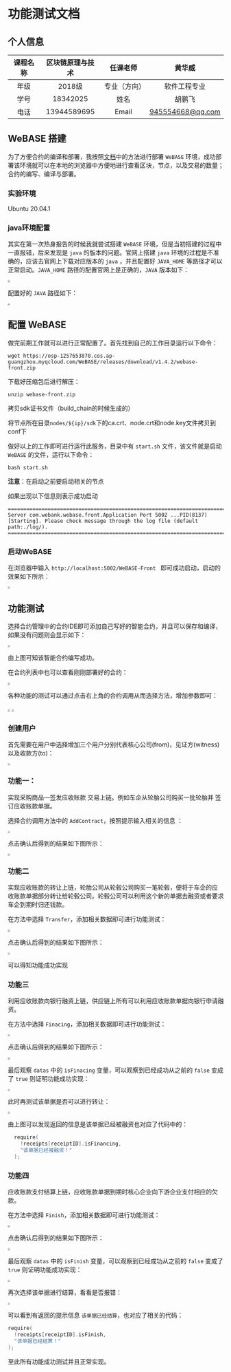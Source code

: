 # 功能测试文档

## 个人信息

| 课程名称 | 区块链原理与技术 |   任课老师   |      黄华威      |
| :------: | :--------------: | :----------: | :--------------: |
|   年级   |      2018级      | 专业（方向） |   软件工程专业   |
|   学号   |     18342025     |     姓名     |      胡鹏飞      |
|   电话   |   13944589695    |    Email     | 945554668@qq.com |

## WeBASE 搭建

为了方便合约的编译和部署，我按照[文档](https://fisco-bcos-documentation.readthedocs.io/zh_CN/latest/docs/installation.html#fisco-bcos)中的方法进行部署 `WeBASE` 环境，成功部署该环境就可以在本地的浏览器中方便地进行查看区块，节点，以及交易的数量；合约的编写、编译与部署。

### 实验环境

Ubuntu 20.04.1

### java环境配置

其实在第一次热身报告的时候我就尝试搭建 `WeBASE` 环境，但是当初搭建的过程中一直报错，后来发现是 `java` 的版本的问题。官网上搭建 `java` 环境的过程是不准确的，应该去官网上下载对应版本的 `java` ，并且配置好 `JAVA_HOME` 等路径才可以正常启动。`JAVA_HOME` 路径的配置官网上是正确的，`JAVA` 版本如下：

<img src="./img/3.png" style="zoom:33%;" />

配置好的 `JAVA` 路径如下：

<img src="./img/4.png" style="zoom:33%;" />

## 配置 WeBASE

做完前期工作就可以进行正常配置了。首先找到自己的工作目录运行以下命令：

`wget https://osp-1257653870.cos.ap-guangzhou.myqcloud.com/WeBASE/releases/download/v1.4.2/webase-front.zip`

下载好压缩包后进行解压：

`unzip webase-front.zip`

拷贝sdk证书文件（build_chain的时候生成的）

将节点所在目录`nodes/${ip}/sdk`下的ca.crt、node.crt和node.key文件拷贝到conf下

做好以上的工作即可进行运行此服务，目录中有 `start.sh` 文件，该文件就是启动 `WeBASE` 的文件，运行以下命令：

`bash start.sh`

**注意**：在启动之前要启动相关的节点

如果出现以下信息则表示成功启动

```
===============================================================================================
Server com.webank.webase.front.Application Port 5002 ...PID(8137) [Starting]. Please check message through the log file (default path:./log/).
===============================================================================================

```

### 启动WeBASE

在浏览器中输入 `http://localhost:5002/WeBASE-Front ` 即可成功启动，启动的效果如下所示：

<img src="./img/5.png" style="zoom:33%;" />

## 功能测试

选择合约管理中的合约IDE即可添加自己写好的智能合约，并且可以保存和编译，如果没有问题则会显示如下：

<img src="./img/2.png" style="zoom:33%;" />

由上图可知该智能合约编写成功。

 在合约列表中也可以查看刚刚部署好的合约：

<img src="./img/6.png" style="zoom: 33%;" />

各种功能的测试可以通过点击右上角的合约调用从而选择方法，增加参数即可：

<img src="./img/7.png" style="zoom:33%;" />

<img src="./img/8.png" style="zoom:33%;" />

### 创建用户

首先需要在用户中选择增加三个用户分别代表核心公司(from)，见证方(witness)以及收款方(to)：

<img src="./img/11.png" style="zoom:33%;" />

### 功能一：

实现采购商品—签发应收账款 交易上链。例如车企从轮胎公司购买一批轮胎并 签订应收账款单据。

选择合约调用方法中的 `AddContract`，按照提示输入相关的信息 ：

<img src="./img/10.png" style="zoom:33%;" />

点击确认后得到的结果如下图所示：

<img src="./img/9.png" style="zoom: 33%;" />

### 功能二

实现应收账款的转让上链，轮胎公司从轮毂公司购买一笔轮毂，便将于车企的应 收账款单据部分转让给轮毂公司。轮毂公司可以利用这个新的单据去融资或者要求车企到期时归还钱款。 

在方法中选择 `Transfer`，添加相关数据即可进行功能测试：

<img src="./img/16.png" style="zoom:33%;" />

点击确认后得到的结果如下图所示：

<img src="./img/21.png" style="zoom:33%;" />

可以得知功能成功实现

### 功能三

利用应收账款向银行融资上链，供应链上所有可以利用应收账款单据向银行申请融资。 

在方法中选择 `Finacing`，添加相关数据即可进行功能测试：

<img src="./img/14.png" style="zoom:33%;" />

点击确认后得到的结果如下图所示：

<img src="./img/12.png" style="zoom:33%;" />

最后观察 `datas` 中的 `isFinacing` 变量，可以观察到已经成功从之前的 `false` 变成了 `true` 则证明功能成功实现：

<img src="./img/13.png" style="zoom:33%;" />

此时再测试该单据是否可以进行转让：

<img src="./img/15.png" style="zoom:33%;" />

由上图可以发现返回的信息是该单据已经被融资也对应了代码中的：

```c
  require(
    !receipts[receiptID].isFinancing,
    "该单据已经被融资！"
  );
```

### 功能四

应收账款支付结算上链，应收账款单据到期时核心企业向下游企业支付相应的欠款。

在方法中选择 `Finish`，添加相关数据即可进行功能测试：

<img src="./img/17.png" style="zoom:33%;" />

点击确认后得到的结果如下图所示：

<img src="./img/18.png" style="zoom:33%;" />

最后观察 `datas` 中的 `isFinish` 变量，可以观察到已经成功从之前的 `false` 变成了 `true` 则证明功能成功实现：

<img src="./img/19.png" style="zoom:33%;" />

再次选择该单据进行结算，看看是否报错：

<img src="./img/20.png" style="zoom:33%;" />

可以看到有返回的提示信息 `该单据已经结算`，也对应了相关的代码：

```c
require(
  !receipts[receiptID].isFinish,
  "该单据已经结算！"
);
```

至此所有功能成功测试并且正常实现。
